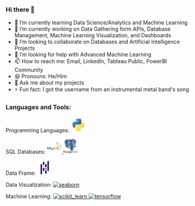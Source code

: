 ### Hi there 👋

- 🌱 I’m currently learning Data Science/Analytics and Machine Learning
- 🔭 I’m currently working on Data Gathering form APIs, Database Management, Machine Learning Visualization, and Dashboards
- 👯 I’m looking to collaborate on Databases and Artificial Intelligence Projects
- 🤔 I’m looking for help with Advanced Machine Learning
- 📫 How to reach me: Email, LinkedIn, Tableau Public, PowerBI Community
- 😄 Pronouns: He/Him
- 💬 Ask me about my projects
- ⚡ Fun fact: I got the username from an instrumental metal band's song

<!--
**March-To-The-Sea/March-To-The-Sea** is a ✨ _special_ ✨ repository because its `README.md` (this file) appears on your GitHub profile.

Here are some ideas to get you started:

-->

<h3 align="left">Languages and Tools:</h3>
<p align="left"> </p>

Programming  Languages:
<a href="https://www.python.org" target="_blank" rel="noreferrer"> <img src="https://raw.githubusercontent.com/devicons/devicon/master/icons/python/python-original.svg" alt="python" width="40" height="40"/> </a> 

SQL Databases:
<a href="https://www.mysql.com/" target="_blank" rel="noreferrer"> <img src="https://raw.githubusercontent.com/devicons/devicon/master/icons/mysql/mysql-original-wordmark.svg" alt="mysql" width="40" height="40"/> </a> <a href="https://www.postgresql.org" target="_blank" rel="noreferrer"> <img src="https://raw.githubusercontent.com/devicons/devicon/master/icons/postgresql/postgresql-original-wordmark.svg" alt="postgresql" width="40" height="40"/> </a>

Data Frame:
<a href="https://pandas.pydata.org/" target="_blank" rel="noreferrer"> <img src="https://raw.githubusercontent.com/devicons/devicon/2ae2a900d2f041da66e950e4d48052658d850630/icons/pandas/pandas-original.svg" alt="pandas" width="40" height="40"/> </a>

Data Visualization:
<a href="https://seaborn.pydata.org/" target="_blank" rel="noreferrer"> <img src="https://seaborn.pydata.org/_images/logo-mark-lightbg.svg" alt="seaborn" width="40" height="40"/> </a>

Machine Learning:
<a href="https://scikit-learn.org/" target="_blank" rel="noreferrer"> <img src="https://upload.wikimedia.org/wikipedia/commons/0/05/Scikit_learn_logo_small.svg" alt="scikit_learn" width="40" height="40"/> </a> <a href="https://www.tensorflow.org" target="_blank" rel="noreferrer"> <img src="https://www.vectorlogo.zone/logos/tensorflow/tensorflow-icon.svg" alt="tensorflow" width="40" height="40"/> </a> 
